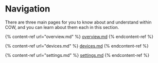 # Navigation

There are three main pages for you to know about and understand within COW, and you can learn about them each in this section.

{% content-ref url="overview.md" %}
[overview.md](overview.md)
{% endcontent-ref %}

{% content-ref url="devices.md" %}
[devices.md](devices.md)
{% endcontent-ref %}

{% content-ref url="settings.md" %}
[settings.md](settings.md)
{% endcontent-ref %}
